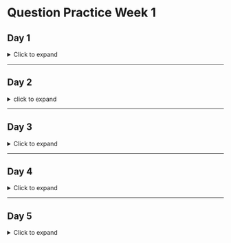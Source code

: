 # Question Practice Week 1

## Day 1

<details> 

<summary> Click to expand </summary> 

1. What is Java?
	- Java is a modern programming language with an over 20 year history. According to [Wikipedia](https://en.wikipedia.org/wiki/Java_(programming_language)), 
"Java is a high-level, class-based, object-oriented programming language that is designed to have as few implementation dependencies as possible." Because Java had such
a long history, it has a mature developer community, meaning there are many projects and dependencies we can lean on when we're developing our own projects. 

2. What are the benefits of Java?
	- High-level programming language
		* This means that Java is easier for humans to understand. High level programming languages allow us to code more efficiently by hiding the process of turning 
		it into machine code (or byte code, then machine code, in Java's case). Its easier to understand high level programming languages in contrast to low (or lower) level programming
		languages, such as the different types of [assembly languages](https://en.wikipedia.org/wiki/Assembly_language).
	- Object-oriented (Class-based)
		* Objected-oriented programming is the idea that all pieces of code should be associated with classes and objects. Everything in Java must be associated with a class. Even the main function is actually a part of a class. 
		This allows us to better organize and follow the 4 pillars of object oriented programming. 
	- Write once, run anywhere
		* One of the things that make Java truely stand out is that when you write and compile a Java program, you can then deploy it to any device that has the Java runtime enviroment installed on it.

3. What is the difference between the JDK, JRE, and JVM?
	- JDK
		* JDK stands for Java development kit. In addition to the JRE and JVM, it also includes a compiler so that written Java code can be compiled into Java bytecode, which can then be executed on the JVM
	- JRE
		* JRE stands for Java runtime enviroment. This includes all the standard libraries included in java (java.lang package). The JRE is technically separate from the JVM, but they're always bundled together (JVM is a part of the JRE), as you 
		need both to run a java program (assuming its been compiled into java bytecode already). Classes like String are included in java.lang, which is part of the JRE
	- JVM	
		* JVM stands for Java Virtual Machine. This is the part of Java that actually runs the compiled java bytecode. See [Virtual Machines](https://en.wikipedia.org/wiki/Virtual_machine) if you wanna climb down that rabbithole.

4. In order to run a Java program, what needs to happen first?
	- End user perspective 
		* Have the JRE installed on your computer along with the java program you want to run (should already be compiled and packaged for end users). Run the java program with the JRE.
	- Developer perspective	
		* Write the program. Compile and package it with JDK. Run it with JRE + JVM.  

5. What is the significance of the main method?
	- The main method is the entrypoint for any program. It is what ties together any associated classes, packages, etc. If we think of our program as a car, the main method if the frame for the car that everything else goes in.
	If we want to get technical, the main method is the method that occupies the bottom of the stack. If you don't understand what that means, its fine for now. It will make more sense as you learn about what the stack is. [technically call stack] (https://en.wikipedia.org/wiki/Call_stack)

6. What is an IDE?
	- IDE stands for integrated design enviroment. It is a program that allows for the programming, debugging, and running of programs within it. It is a very useful tool for development, because it automates what would otherwise
	be the tedious task of compiling, packaging, running and finding a way to debug a program ourselves. Aside from this, it also provides many other tools, such as project management tools. Overall, they (should) makes our lives easier.  

7. What naming conventions does Java utilize?
	- Projects: snake case, nouns, undercase. Example: this-is-an-example
	- Packages: reverse domain name of company, then the package name. Example: com.revature.packagename
	- Classes: Camelcase, nouns, all first letters in a word capitalized. Example: ThisIsAClass
	- Methods: Camelcase, verbs, first word lowercase, capitalize first letter of each subsequent word. Example: thisIsAMethod
	- variables: CamelCase, nouns, first word lowercase, capitalize first letter of each subsequent word. Example: aVariable

8. How can I write a Java application without an IDE such as Spring Tool Suite?
	- Easy. You just open a text editor and start typing. And hope you don't make any syntax errors. Should've asked how to compile and run it though....(javac on .java file. Java on the .class files. Good luck packaging it all)

9. What is Bash?
	- A command line interface. More powerful alternative to the OS GUI, if you know how to use it. 

</details>

---

## Day 2

<details>

<summary> click to expand </summary> 

1. What are classes in Java?
	- Classes are the basic building block in Java. Everything must be a part of a class. Classes are templates for instantiated objects. They contain
	variables and methods. 

2. What do classes contain?
	- Variables and methods. There are any number of nuances associated with how these variables and methods can be accessed. 

3. What are objects / instances of a class?
	- Objects / instances of a class are the same thing. They are just "real world" objects made from the "blueprint" of a class. For example, if you have a class
	named Dog, with several variables and methods, you can't really use it until you instantiate an object of the Dog class, such as fido. Ex: Dog fido = new Dog(); 
	- This ignores the idea of static variables and methods. That's a whole different concept. Lets ignore it for now. 

4. What is the purpose of packages in Java?
	- The purpose of packages in Java is severalfold. First, it simply allows us to better organize our code. If we can separate groups of similar/related classes into
	packages, it can make our code easier to read, either for ourselves going back, or to other developers using our code. 
	- Secondly, it makes our code more portable. If we have all of our classes for a program in one package, it makes it less convenient if we want to use just a few of 
	the classes inside it. We would have to import the entire package, and therefore have extra classes we wouldn't be using. Better to seperate out related classes into their
	own packages, that way in the future if we need to use them, we can just import a smaller, more managable package. 
	- Lastly, it offers a bit of abstraction (which is one of four pillars of OOP or object oriented programming). For example, if we have two different packages we want to import
	into our project, they can share class names within each package without there being too much trouble. You'll still run into a bit of trouble, but its possible to use the same
	class name from two different packages. 

5. What is special about the java.lang package included in the Java runtime libraries?
	- The java.lang package is special because it never needs to be imported. It is always imported into Java programs automatically. It includes many usefull classes
	such as String

6. What are the primitive types in Java?
	- There are 8 primitive data types in Java: boolean, byte, char, int, short, long, float, and double

7. Is String a primitive type?
	- String is not a primitive type. It is a class that is included in the java.lang package. 

8. What are reference types?
	- Reference types are variables for anything other than a primitive. This is because if a variable is not a primitive, it must necessarily be a class type(reference) variable. 
	Reference variables point to the location of objects in memory, specifically memory locations in the heap. 

9 How are primitives and references different from each other?
	- Primitives directly store a value, and are located within the stack in memory. References point to the location in memory on the heap where the object is. 

10. What does it mean when a reference type has a value of null?
	- If a reference type has a value of null, that means it currently does not point to any location in memory, and therefore has no object associated with it. 

11. What makes an object eligible for garbage collection?
	- An object is eligible for garbage collection if there are no more reference variables pointing to it. 

12. What is garbage collection?
	- Garbage collection is the automatic deallocation of memory associated with objects with no more reference to them. This is to prevent memory leaks. It also
	makes java a bit easier to program, because developers don't need to worry about manual memory management. 

13. What is a constructor and its purpose?
	- A constructor is a method associated with a class. Its used to initialize the properties of an object of that class type. Constructor methods have the same name
	as the class it is a constructor for. 

14. What is constructor overloading?
	- Constructor overloading is the process of creating multiple different constructors with different types and/or number of parameters. This allows us flexibility in 
	how we initialize objects of a class. 

15. What is constructor chaining?
	- Constructor chaining is the process of using one constructor of a class in another. This primarily serves to make our code cleaner and more organized. We could write
	several different constructors that build on each other, and we could just copy paste the code from the simpler constructors into the more complex ones. Or we could just
	call the simpler constructors inside the more complex ones, and then add on whatever additional functionality we want. 

16. What are the two uses of the `this` keyword?
	- The `this` keyword is used for referencing the current object. Thats really its only use. I suppose you could use it in constructors to references the object being constructed
	and you could use it in methods as well to reference the current object calling the method, but thats really the same thing. Your just referencing the current object. 

17. In terms of memory management, what is the stack and heap?
	- The stack is where method information is stored. This includes data like variables. The heap is where objects are stored. 

18. What are methods?
	- Methods are chunks of code associated with classes and/or objects that perform certain functions. 

19. What are arguments v. parameters?
	- Parameters are what you use when you write methods. They are stand ins for what you will eventually pass to the method when you use it.
	Arguments are what you actually pass to the method when you use it. 

20. What does method return type mean?
	- Method return type is the type of of what the method will return when it finishes. For example, when a method return type is int, it will return an int type when it completes. 

21. What is the purpose of the `static` keyword?
	- The static keyword is used to denote a variable or method as belonging to the class itself, as opposed to belonging to any individual objects. 

22. What can we use the `static` keyword with in Java?
	- We can use the static keyword with any variables or methods in a class. 

23. How can I access a static variable?
	- You can access a static variable from the class name itself, or from any object of that class. 

24. How do I invoke a static method?
	- You can invoke a static method either from the classname itself, or from any object of that class. 

25. What are instance variables?
	- Instance variables are variables that belong to an object, as opposed to the class. 

26. Can a static method access an instance variable directly?
	- No

27. Can an instance method access an instance variable directly?
	- Yes

28. What are the variable scopes in Java?
	- Class (static) scope. 
	- Method scope
	- Instance scope
	- Block scope 
	
</details> 
	
---

## Day 3

<details> 

<summary> Click to expand </summary>

1. What is Git?
	- Git is a version control software. Its a powerful tool for maintaining software, especially in collaborative enviroments. 

2. What is a local git repository?
	- A local git repository is a local storage of code. I.e. a place where you've stored code on your own computer, and are running git inside of. Can be linked to a remote repository 
 What is a remote git repository?
	- A remote git repository is a remote storeage of code. Github is a popular place to host remote git repositories. 

3. What is the difference between Git and Github?
	- Git is a version control software. Github is a place for (mostly) hosting remote git repositories. 

4. What are some of the other popular repository hosting websites besides Github?
	- Gitlab is one I think. Are they really even relevant? 

5. What is the purpose of configuring the SSH keys for Github and Git Bash?
	- So that git/github can verify your identity. Github especially doesn't like anonymous people pushing to repositories. 

6. Whenever we make changes to files or add/remove files from our local repository, what commands are needed to actually upload these changes to the remote repository?
	- git init (initialize local git repository) 
	- git add filename (or just `.` instead of file name, if you want to add all the files in the current directory)
	- git commit -m "message for the commit" 
	- git push origin main (assuming you've already set that up) 

7. What arithmetic operators are there?
	- +, -, *, /, % 

8. What is numeric promotion?
	- The automatic casting of one, smaller numeric type, to another larger one. For example, float i = 2; i is a float, but 2 is an int type. So 2 is automatically
	cast to a float type or "promoted" to a float type. 

9. What are the assignment operators?
	- really theres just `=`. Every other assignment operator is really just a short hand combination, such as `+=`, `-=`, etc. 

10. What are the comparison operators?
	- ==, != , <, >, >=, <=

11. What are the logical operators?
	- !, &, &&, |, ||

12. What does short-circuiting mean with the logical operators? Which are the short-circuiting operators?
	- Short circuiting means that, if the lefthand side of the logical comparison is determinate, it wont evaluate the right hand side. 
	- For example, if we have true || false, this wont even evaluate the right hand side, because the left hand side will always make || (or) true. 
	- || and  && are the short circuiting versions of `or` and `and`

13. What two high level types of casting are there?
	- Downcasting (casting a parent class type to a child type variable, dangerous)
	- upcasting (casting a child class type to a parent type variable)

14. Why does a narrowing conversion need to be explicit?
	- Narrowing needs to be explicit because, for example, if we go from a 64 bit numeric to a 32 bit numeric type, then we will necessarily loose some data. 
	If that data is empty, then its fine, but if that data was being used to store the value, then the value of our variable will change when we narrow it. 
	This is why narrowing is dangerous, because it has the potential to change the value of our variables without us intending it. 

15. Why does a widening conversion not need to be explicit?
	- Because going from a 32 bit datatype to a 64 bit datatype wont destroy any data, only create it. 

16. What is the difference between upcasting and downcasting?
	- Downcasting (casting a parent class type to a child type variable, dangerous)
	- upcasting (casting a child class type to a parent type variable)

17. What is an example of downcasting?
	- If we have two classes, one called Parent and one called Child, and Child is a child class of Parent. Then an example of downcasting would be...
	Child child = new (Child)Parent(); 

18. Why does downcasting need to be explicit?
	- Downcasting needs to be explicit because it can be dangerous. 
	- It can be dangerous because child classes generally have additional datamembers that parent classes do not. This can cause many problems. 

19. What datatypes can a switch statement use?
	- byte, int, short, String, enum 

20. What is the difference between a while loop and do-while loop?
	- a do-while loop will always execute once before checking the loop condition. A regular while loop will always check the condition first before starting the loop. 

21. Write a for loop that prints numbers from 0 to 100 (inclusive), increasing
	- for(int i = 0; i<= 100; i++) {
	
		System.out.print(i + " "); 
	
	}

22. Write a while loop that prints numbers from 500 to 250 (inclusive), decreasing
	- int i = 500; 
	while(i >= 250) {
	
		System.out.print(i + " "); 
		i--; 
	
	}

23. Can arrays change in size?
	- No, they are fixed size 

24. What is the syntax to instantiate an array?
	- int[] array = new int[5]; << = the `5` can be any number you want really 

25. How are object arrays different than primitive arrays in memory?
	- Primitive arrays have an array with the actual primitive values stored in it. Reference arrays have arrays of references stored in it that point to the actual objects. 

26. What is the for-each loop (enhanced for loop)?
	- the enhanced for loop is a shortcut that allows one to write a for loop that will iterate over all elements of a type in a collection. 

</details> 

---

## Day 4

<details> 
<summary> Click to expand </summary>

1. What is var-args?
	- var-args a parameter we can specifiy in a method that allows us to have a variable number of arguments. Useful for when we want a method that can accept
	large number of arguments of a certain type. 

2. Can we have multiple var-args parameters for one method?
	- No, we can only have one var-args parameter for a method. This is because if we have multiple var-arg parameters, the method/compiler won't know when the arguments
	for one var-args ends and the other ends 

3. Where does the var-args parameter need to go within the parameters?
	- The var-args should always go at the end of the parameters list. Again, this is to prevent the method/compiler getting confused about where the var-args
	list ends, and the other parameters begins. 

4. What type of variable is the var-args parameter, reference or primitive?
	- It is a reference parameter. This is because var-args are necessarily an array type. Array variables are reference variables. 

5. What is the software development lifecycle?
	- The software development cycle is the steps/phases neccesary for describing the complete life cycle of a specific application or feature. 

6. What are the 7 phases of the software development lifecycle?
	- Requirments phase 
		* What needs to be developed? Very conceptual. 
	- Analysis Phase 
		* Gathering together technical documents. Ironing out requirments and getting more specific/concrete about what it is we're going to make. 
		* Software Requirment Specification (SRS) document made. Formally defines software and hardware requirments. 
	- Design Phase 
		* Getting even more into the weeds of what were going to design. More design documents made. Psuedocode written. Outline of technical details 
	- Development Phase 
		* This is where all the code is actually written. No more planning, just getting it done. 
	- Testing Phase 
		* Formal testing occurs here to make sure it meets all requirments set out in the design phase.
	- Deployment Phase 
		* Code is actually deployed for use. Can be used by clients/customers/end users at this point 
	- Maintainence Phase 
		* Just making sure it continues to run at this point. Solving bugs, ironing out any quirks or missed details. Patches. 

7. What two competing philosophies do we have?
	- Waterfall and Agile

8. What is waterfall and its characteristics?
	- Waterfall is a development philosophy for going through the steps of the software development life cycle (SDLC). It essentially focuses on completeing one step 
	at a time of the SDLC fully, then moving onto the next. It doesn't allow going back to previous steps. 

9. What are the pros and cons of waterfall?
	- Pros
		* Good for large organizations where many people are working on a single project at once	
		* Good when the project requirments will not change after the planning phase 
		* Good for when you need all your deliverables deployed at once, as opposed to incrementally deployed
	- Cons 
		* Not as effective when you have smaller groups/smaller projects
		* Doesn't allow for going back to previous steps in SDLC, so terrible for projects where requirments might change or change frequently 
		* Terrible for when a project needs small, iterative development/deployment

10. When might we use waterfall?
	- Waterfall would benefit from highly regulated and/or government work 

11. What is Agile?
	- Agile is a competing development philosohphy to waterfall. It essentially allows for going through the SDLC many times, in order to complete smaller
	parts of the overall project one at a time. 

12. What are the core values of Agile?
	- Individuals and interactions over processes and tools 
	- Working software over comprehensive documentation 
	- Customer collaboration over contract negotiation 
	- Responding to change over following a plan 

13. What are the 12 principles of Agile?
	- I think its kind of excessive to remember all 12 of these from memory, so I'm just going to copy past these from the recap notes. 
	- The highest priority is to satisfy the customer through early and **continuous delivery** of valuable software
	- Deliver working software frequently, from a couple of weeks to a couple of months, with a preference to the shorter timescale
	- Working software is the primary measure of progress
	- Agile processes promote sustainable development. The sponsors, developers, and users should be able to maintain a constant pace indefinitely
	- Business people and developers MUST work together daily throughout the project
	- The most efficient and effective method of conveying information to and within a development team is face-to-face conversation
	- The best architectures, requirements, and designs emerge from self-organizing teams
	- Build projects around motivated individuals. Give them the environment and support they need and trust them to get the job done.
	- At regular intervals, the team reflects on how to become more effective, then tunes and adjusts their behavior accordingly
	- Continuous attention to technical excellence and good design enhances agility
	- Simplicity, the art of maximizing the amount of work NOT done, is essential
	- Agile processes harness change for the customer's competitive advantage

14. What are some examples of Agile frameworks/methodologies?
	- Scrum 
	- Kanban 
	- Extreme Programming (XP) 

15. What is Scrum?
	- Scrum is a concrete implementation of the agile development philosophy. Its describes actionable steps and processes to follow in order to 
	implement the agile development philosophy. 

16. What is a Sprint?
	- A sprint is essentially a self contained iteration through the SDLC for a subfeature or set of subfeatures of the overall project. Its intended to 
	allow a development group to be able to completely deploy working code for a piece of the overall project at the end of the sprint. Sprints typically 
	last anywhere from 1 to 3 weeks. 

17. What are the Scrum artifacts?
	- Scrum artifacts are documents to assist in the scrum development process. They provide a framework, reference, and anchor for developers to use in order 
	to remain on task during a sprint. They allows developers to know what they need to work on, and the criteria to know if they've actually completed it. 

18. What is a product backlog?
	- The product backlog is a list of features that needs to be completed for the project. Ideally, it is constantly changing and having new features added
	to it. 

19. Who is in charge of managing the product backlog?
	- The "product owner", which is typically just a project manager

20. What is the Sprint backlog?
	- A sprint backlog is a document that contains all of the features that need to be worked on/implemented during a sprint. Once a sprint starts, only the development
	team can add items. However, they must negotiate with the product owner to remove items. 

21. How is it decided what items/user stories are included in the Sprint backlog?
	- Its typically decided by the product owner and the scrum master, potentially with input from the rest of the development team. Its typically decided by what is believed can 
	be accomplished by the development team during a sprint. It also includes features from previous sprints that may not have been fully completed. 

22. What is a usable product increment?
	- This is what you have at the end of the sprint. It is essentially a completed feature or set of features that would ***ideally*** be deployable. 

23. What are user stories?
	- User stories are descriptions of features of a project from the perspective of the end-user. These are the way that the features to be implemented in the product 
	and sprint backlog are described. 

24. What is "Acceptance Criteria"?
	- Acceptance criteria is a description of what would make a feature that is being developed "done" from the perspective of the user. Essentially it asks, can this 
	feature let a user do x, y, and z? If so, then we can consider that feature complete. 

25. What is the "Definition of Done"?
	- The "Definition of Done" is how a scrum team determines if a feature is truly completed. It generally includes passing the acceptance criteria, along with other criteria
	such as passing testing and/or quality assurance. 

26. What is "Story Pointing"?
	- Story pointing is assigning a difficulty value of some kind to describe how hard it would be to complete a certain user story. In contrast to simply saying "I think this
	will take 2 weeks to complete" you would say something like, "This an avengers level threat". Actually thats probably a bad example. It would be better to give it levels, 
	like this is a level 40 monster (user story) to describe something that is fairly difficult, or a level 5 monster (user story) if its fairly trivial. 

27. What is a burndown chart?
	- A burndown chart is just a chart that allows the scrum team to visually represent the progress being made on a sprint backlog visually. Its graphs the number of user stories
	left to complete on the y axis, and time on the x axis. 

28. What Scrum roles are there?
	- Scrum master 
		* person that is responsible for leading the team through the scrum process. Essentially a team lead that makes sure the scrum process is being followed appropriatly. 
	- Product owner 
		* Person who is responsible for deciding what features are to be listed in the product backlog. Essentially a project lead. Serves as point of contact between dev team and client
	- Development team 
		* people who are responsible for actually writing the code and what not. 

29. What is the role of a Scrum Master?
	- Oversee the scrum process. Help maintain sprint backlog. 

30. What is the role of the product owner?
	- Serve as point of contact between client and dev team. Maintain product backlog

31. How large should a Scrum team be?
	- No bigger than 10 people

32. What Scrum ceremonies are there?
	- Sprint planning meeting
	- Daily standup meeting 
	- Sprint review meeting 
	- Sprint retrospective 

33. What questions should be answered by each team member during the daily standup meeting?
	- What did you do yesterday? 
	- What will you do today? 
	- What issues/blockers have you run into? 

34. What is the difference between the Sprint Review and Sprint Retrospective meeting?
	- The sprint review is more for reviewing the outcome of the sprint, while the retrospective is more for analyzing what could be improved for the next sprint.

35. What is the purpose of the Java 8 Documentation? What is it actually documenting?
	- The purpose of the Java 8 Documentation is to provide information on all the different classes, their data members, associated methods, and how they are intended
	to be used. It is to help developers more effectivly use and understand the java standard library. 

36. What is the String pool?
	- The string pool is a special part of the heap where String literals that have been instantiated are stored. Its intented to help save memory. It does this by 
	limiting each unique String to having one String object in the String Pool. For example, if you has String a = "Hello"; and String b = "Hello", both `a` and `b` would
	point to the same String object "Hello" in the String Pool, saving a bit of memory. String objects instantiated with the new keyword, as in String c = new String(), are
	kept in the regular part of the heap, so you can have several String objects with the same value this way. 

37. What are some common String methods?
	- .concat(String s); .length(); .charAt(int index); 

38. What is Maven?
	- Maven is a dependency and build manager. Its useful because it makes adding dependencies into our project simple: we just need to know what the project information is, such as 
	repository location, project name, project organization, etc. It also makes it much easier to deploy our software, because it will handle compiling and packaging our software for 
	us. 

39. How do we include dependencies / external libraries into a Maven project?
	- We can include dependencies/external libraries into our maven projects by editing the pom.xml file in our maven projects. In this file we add the information (Maven coordinates)
	for whateve dependency we want to add. 

40. What is the purpose of the pom.xml file?
	- The purpose of the pom.xml file is to configure our maven project. It allows us to edit information directly relating to our project, such as our version number, organization ID, and 
	project name. It also allows us to add/specify dependencies associated with our project. 

41. What are the Maven project coordinates?
	- Information that allows for the unique identification of projects. Includes information such as group-id, artifact-id (project name), version, and packaging information. 

42. What is Javalin?
	- Javalin is a web framework for Java. It allows us to create web servers with Java.

43. What are the three layers in three-tiered architecture? [multitiered architecture] (https://en.wikipedia.org/wiki/Multitier_architecture)
	- Controller layer 
	- Service layer 
	- Data access layer

44. What is the purpose of the controller layer?
	- The purpose of the controller layer is to handle requests sent to the webserver. It then passes these requests on to the service layer for actual data processing. 

45. What is the purpose of the service layer?
	- The purpose of the service layer is to actual perform operations on the data received from http requests. After the controller layer passes the relevant information on to
	this layer, we then perform the desired operations. If we do not require to access our database (if we have one), then we can return directly from this layer back to the service
	layer, and then on to the client. 

46. What is the purpose of the data access layer?
	- The purpose of the data access layer is to interact with our database (if we have one). It would perform operations such as getting information, setting information, etc. 

</details> 

---

## Day 5

<details> 
<summary> Click to expand </summary> 

1. What three primary actions does a web browser perform?
	- Render HTML/CSS
	- Execute JavaScript code
	- send HTTP requests and receive HTTP responses. 

2. What is HTML?
	- Stands for [Hyper Text Markup Language] (https://en.wikipedia.org/wiki/HTML). This is a language that allows for webbrowsers to display webpages. 

3. With regards to HTML, what is an attribute?
	- An attribute is a variable associated with an element. If we think in terms of Java, it would be a data member associated with an object. The attribute is akin to the variable. 

4. What is the difference between HTML, CSS, and JavaScript?
	- HTML: Hyper Text Markup Language. CSS is Casecading Style Sheets. CSS is used for editing the styling of entire websites at a time. They allow you to edit the style of all linked
	HTML webpages at once, that way its more convenient and consistent than trying to change each individual HTML page's styling. JavaScript is a programming language used to code in dynamic 
	behavior into webpages. HTML and CSS provide no way to actually program in behavior to website, so JavaScript fills in that gap. 

5. Where would we store our frontend files if we wanted to host them from our Javalin-based application?
	- In our resources folder. 

6. What is Selenium?
	- Selenium is a webdriver/web automation interface. It allows us to automate behaviors on webpages. Typically used for automating the testing of website, it also has other uses, such as setting
	up bots to scalp graphics cards as soon as they go on sale. This is lucrative, if controversial, as many leading experts consider graphics cards to now be worth more than gold. 

7. How do we set up Selenium in order to go to Google.com?
	- Once we set up our WebDriver object from selenium's Java package, we can get set a specific URL for it to go to. In this case it would be "https://www.google.com/"

8. What Selenium locators do we have?
	- "Easy" locators 
		* name	
		* id	
		* class 
		* link text
		* partial link text
		* tag name
	- "Hard" locators 
		* XPath 
		* CSS 

9. What method in Selenium allows us to type text into an element?
	- .sendKeys(String s); function

10. What method in Selenium allows us to click an element?
	- .click()
	
</details> 